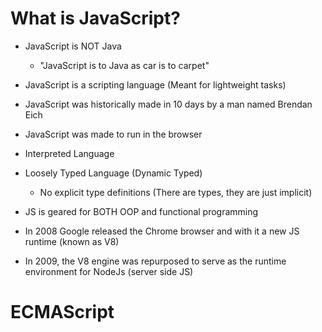 # What is JavaScript?

- JavaScript is NOT Java
  - "JavaScript is to Java as car is to carpet"
- JavaScript is a scripting language (Meant for lightweight tasks)
- JavaScript was historically made in 10 days by a man named Brendan Eich
- JavaScript was made to run in the browser

- Interpreted Language
- Loosely Typed Language (Dynamic Typed)
  - No explicit type definitions (There are types, they are just implicit)
- JS is geared for BOTH OOP and functional programming

- In 2008 Google released the Chrome browser and with it a new JS runtime (known as V8)
- In 2009, the V8 engine was repurposed to serve as the runtime environment for NodeJs (server side JS)

# ECMAScript